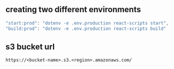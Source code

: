 ## creating two different environments
```js
"start:prod": "dotenv -e .env.production react-scripts start",
"build:prod": "dotenv -e .env.production react-scripts build"
```

## s3 bucket url

```
https://<bucket-name>.s3.<region>.amazonaws.com/
```
